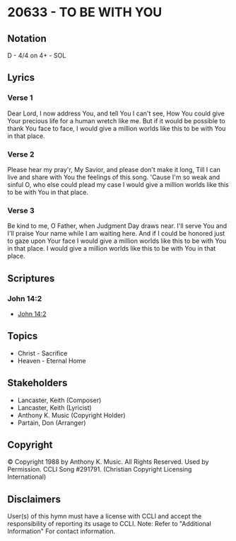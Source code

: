 # 20633 - TO BE WITH YOU

## Notation

D - 4/4 on 4+ - SOL

## Lyrics

### Verse 1

Dear Lord, I now address You, and tell You I can't see, How You could give Your precious life for a human wretch like me. But if it would be possible to thank You face to face, I would give a million worlds like this to be with You in that place.

### Verse 2

Please hear my pray'r, My Savior, and please don't make it long, Till I can live and share with You the feelings of this song. 'Cause I'm so weak and sinful O, who else could plead my case I would give a million worlds like this to be with You in that place.

### Verse 3

Be kind to me, O Father, when Judgment Day draws near. I'll serve You and I'll praise Your name while I am waiting here. And if I could be honored just to gaze upon Your face I would give a million worlds like this to be with You in that place. I would give a million worlds like this to be with You in that place.


## Scriptures

### John 14:2

- [John 14:2](https://www.biblegateway.com/passage/?search=John%2014%3A2)


## Topics

- Christ - Sacrifice
- Heaven - Eternal Home

## Stakeholders

- Lancaster, Keith (Composer)
- Lancaster, Keith (Lyricist)
- Anthony K. Music (Copyright Holder)
- Partain, Don (Arranger)

## Copyright

© Copyright 1988 by Anthony K. Music. All Rights Reserved. Used by Permission. CCLI Song #291791.
(Christian Copyright Licensing International)

## Disclaimers

User(s) of this hymn must have a license with CCLI and accept the responsibility of reporting its usage to CCLI.
Note: Refer to "Additional Information" For contact information.

